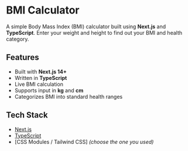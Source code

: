 #  BMI Calculator

A simple Body Mass Index (BMI) calculator built using **Next.js** and **TypeScript**. Enter your weight and height to find out your BMI and health category.

##  Features

- Built with **Next.js 14+**
- Written in **TypeScript**
- Live BMI calculation
- Supports input in **kg** and **cm**
- Categorizes BMI into standard health ranges

##  Tech Stack

- [Next.js](https://nextjs.org/)
- [TypeScript](https://www.typescriptlang.org/)
- [CSS Modules / Tailwind CSS] *(choose the one you used)*